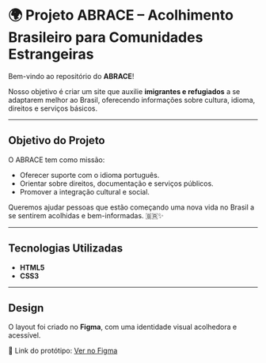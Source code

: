 # 🌍 Projeto ABRACE – Acolhimento Brasileiro para Comunidades Estrangeiras

Bem-vindo ao repositório do **ABRACE**! 

Nosso objetivo é criar um site que auxilie **imigrantes e refugiados** a se adaptarem melhor ao Brasil, oferecendo informações sobre cultura, idioma, direitos e serviços básicos.

---

## Objetivo do Projeto

O ABRACE tem como missão:

-  Oferecer suporte com o idioma português.
-  Orientar sobre direitos, documentação e serviços públicos.
-  Promover a integração cultural e social.

Queremos ajudar pessoas que estão começando uma nova vida no Brasil a se sentirem acolhidas e bem-informadas. 🇧🇷✨

---

## Tecnologias Utilizadas

- **HTML5**
- **CSS3**

---

## Design

O layout foi criado no **Figma**, com uma identidade visual acolhedora e acessível.

🔗 Link do protótipo: [Ver no Figma](https://www.figma.com/proto/kWTZHVNAIlrmNsTE8ayYgw/Projeto-ABRACE?node-id=0-1&t=ta0LFqwBIjb0Q1J1-1)

